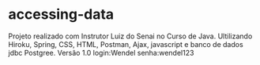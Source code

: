 # accessing-data
Projeto realizado com Instrutor Luiz do Senai no Curso de Java.
Ultilizando Hiroku, Spring, CSS, HTML, Postman, Ajax, javascript e banco de dados jdbc Postgree.
Versão 1.0
login:Wendel
senha:wendel123
